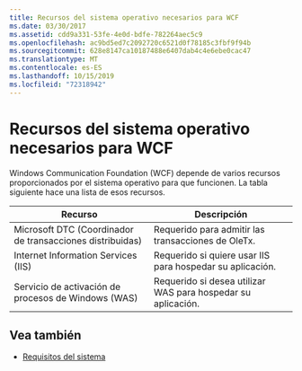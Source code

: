 ```yaml
---
title: Recursos del sistema operativo necesarios para WCF
ms.date: 03/30/2017
ms.assetid: cdd9a331-53fe-4e0d-bdfe-782264aec5c9
ms.openlocfilehash: ac9bd5ed7c2092720c6521d0f78185c3fbf9f94b
ms.sourcegitcommit: 628e8147ca10187488e6407dab4c4e6ebe0cac47
ms.translationtype: MT
ms.contentlocale: es-ES
ms.lasthandoff: 10/15/2019
ms.locfileid: "72318942"
---
```

# <a name="operating-system-resources-required-by-wcf"></a>Recursos del sistema operativo necesarios para WCF
Windows Communication Foundation (WCF) depende de varios recursos proporcionados por el sistema operativo para que funcionen. La tabla siguiente hace una lista de esos recursos.  
  
|Recurso|Descripción|  
|--------------|-----------------|  
|Microsoft DTC (Coordinador de transacciones distribuidas)|Requerido para admitir las transacciones de OleTx.|  
|Internet Information Services (IIS)|Requerido si quiere usar IIS para hospedar su aplicación.|  
|Servicio de activación de procesos de Windows (WAS)|Requerido si desea utilizar WAS para hospedar su aplicación.|  
  
## <a name="see-also"></a>Vea también

- [Requisitos del sistema](wcf-system-requirements.md)
